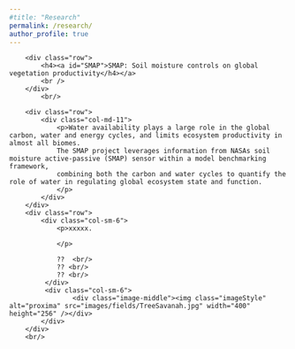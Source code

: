 ```yaml
---
#title: "Research"
permalink: /research/
author_profile: true
---
```


		<div class="row">
			<h4><a id="SMAP">SMAP: Soil moisture controls on global vegetation productivity</h4></a>
			<br />
		</div>
			<br/>
	
		<div class="row">
			<div class="col-md-11">
				<p>Water availability plays a large role in the global carbon, water and energy cycles, and limits ecosystem productivity in almost all biomes. 
				The SMAP project leverages information from NASAs soil moisture active-passive (SMAP) sensor within a model benchmarking framework, 
				combining both the carbon and water cycles to quantify the role of water in regulating global ecosystem state and function.
				</p>
			</div>
		</div>
		<div class="row">
			<div class="col-sm-6">	
				<p>xxxxx.
				
				</p>
				
				??	<br/>
				?? <br/>
				?? <br/>
			 </div>
			 <div class="col-sm-6">
					<div class="image-middle"><img class="imageStyle" alt="proxima" src="images/fields/TreeSavanah.jpg" width="400" height="256" /></div>
			</div>
		</div>
		<br/>	
  
 
